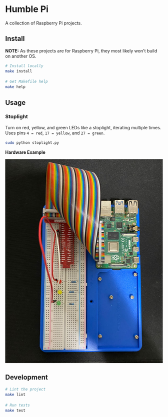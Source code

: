 # Humble Pi

A collection of Raspberry Pi projects.

## Install

**NOTE:** As these projects are for Raspberry Pi, they most likely won't build on another OS.

```bash
# Install locally
make install

# Get Makefile help
make help
```

## Usage

### Stoplight

Turn on red, yellow, and green LEDs like a stoplight, iterating multiple times. Uses pins `4 = red`, `17 = yellow`, and `27 = green`.

```bash
sudo python stoplight.py
```

**Hardware Example**

<img src="https://raw.githubusercontent.com/justintime50/assets/main/src/humble-pi/stoplights.jpg" alt="Stoplights">

## Development

```bash
# Lint the project
make lint

# Run tests
make test
```
